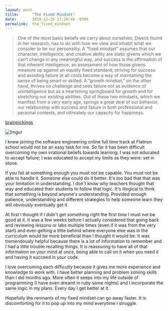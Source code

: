 ```yaml
---
layout: post
title:      "The Fixed Mindset"
date:       2019-12-26 17:29:46 -0500
permalink:  the_fixed_mindset
---
```



> One of the most basic beliefs we carry about ourselves, Dweck found in her research, has to do with how we view and inhabit what we consider to be our personality. A “fixed mindset” assumes that our character, intelligence, and creative ability are static givens which we can’t change in any meaningful way, and success is the affirmation of that inherent intelligence, an assessment of how those givens measure up against an equally fixed standard; striving for success and avoiding failure at all costs become a way of maintaining the sense of being smart or skilled. A “growth mindset,” on the other hand, thrives on challenge and sees failure not as evidence of unintelligence but as a heartening springboard for growth and for stretching our existing abilities. Out of these two mindsets, which we manifest from a very early age, springs a great deal of our behavior, our relationship with success and failure in both professional and personal contexts, and ultimately our capacity for happiness.

[brainpickings](https://www.brainpickings.org/2014/01/29/carol-dweck-mindset/)

![Imgur](https://imgur.com/vDkd2yx)

I knew joining the software engineering online full time track at Flatiron school would not be an easy task for me. So far it has been difficult overcoming my own irrational beliefs towards learning. I was not educated to accept failure; I was educated to accept my limits as they were: set in stone. 

If you fail at something enough you must not be capable. You must not be able to handle it. Someone else could do it better. It's too bad that that was your limitation in understanding. I don't know why teachers thought that way and educated their students to follow that logic. It's illogical to think that something is beyond anyone's understanding. Provided enough patience, understanding and different strategies to help someone learn they will obviously eventually get it. 

At first I thought if I didn't get something right the first time I must not be good at it. It was a few weeks before I actually considered that going back and reviewing lessons or labs multiple times (even if it was from the very start) and even getting a little behind where everyone else was in the curriculum would be more beneficial than I thought it would be. It was tremendously helpful because there is a lot of information to remember and I had a little trouble recalling things. It is reassuring to have all of that information on your mind at once, being able to call on it when you need it and having it succeed in your code.

I love overcoming each difficulty because it gives me more experience and knowledge to work with. I have better planning and problem solving skills than I did months ago. More often it seeps into my life outside of programming (I have even dreamt in ruby some nights) and I incorporate the same logic in my plans. Every day I get better at it. 

Hopefully the remnants of my fixed mindset can go away faster. It is discomforting for it to pop up into my mind everytime I struggle.

